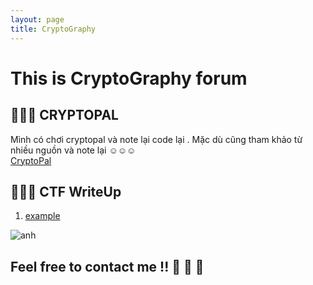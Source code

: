 ```yaml
---
layout: page
title: CryptoGraphy
---
```

# This is CryptoGraphy forum

 
## 🐣🐣🐣 CRYPTOPAL  
Mình có chơi cryptopal và note lại code lại . Mặc dù cũng tham khảo từ nhiều nguồn và note lại ☺️☺️☺️  
[CryptoPal](https://github.com/hacmao/Cryptopal) 

## 🐣🐣🐣 CTF WriteUp
  
1. [example](https://kamithanthanh.github.io/Crypto/2015-02-28-test-markdown/)

![anh](https://www.isara.com/wp-content/uploads/2018/06/blog-image-1-1.jpg)  



## Feel free to contact me !! 🚩  🚩  🚩 
